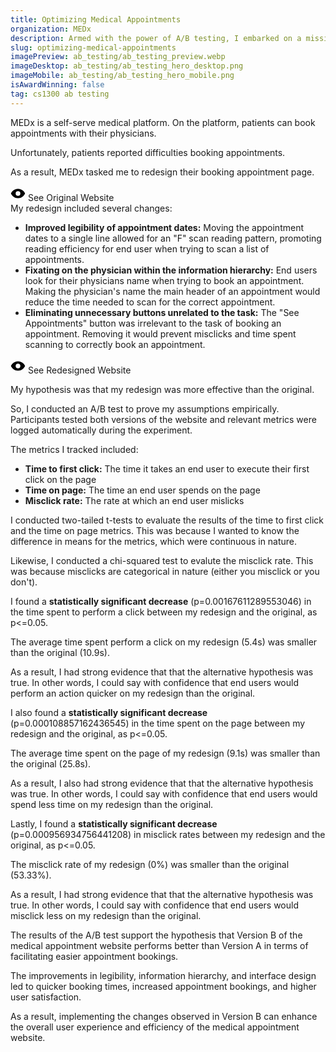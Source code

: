 ```yaml
---
title: Optimizing Medical Appointments
organization: MEDx
description: Armed with the power of A/B testing, I embarked on a mission to optimize a medical appointment website. By pitting design elements against each other in a ruthless battle for user engagement, I emerged victorious, leaving behind a website that not only looks great but also helps patients book appointments faster than they can say, "I think I'm coming down with something."
slug: optimizing-medical-appointments
imagePreview: ab_testing/ab_testing_preview.webp
imageDesktop: ab_testing/ab_testing_hero_desktop.png
imageMobile: ab_testing/ab_testing_hero_mobile.png
isAwardWinning: false
tag: cs1300 ab testing
---
```


<div class="px-5 md:px-24 2xl:p-32 h-full py-20">
<Section title="Background" image="ab_testing/ab_testing_version_a.png" alt="Original medical appointment website">
<p class="mb-4">MEDx is a self-serve medical platform. On the platform, patients can book appointments with their physicians.</p>
<p class="mb-4">Unfortunately, patients reported difficulties booking appointments.</p>
<p class="mb-4">As a result, MEDx tasked me to redesign their booking appointment page.</p>
<CustomLink
    to="#/"
    target="_blank"
    rel="noopener noreferrer"
    class="inline-flex bg-yellow-200 hover:bg-yellow-300 text-primary font-display px-8 py-4 rounded-full border-2 border-black hover:shadow-neo text-lg md:text-xl tracking-wide text-center"
>
    <svg class="mr-2" xmlns="http://www.w3.org/2000/svg" width="24" height="24" viewBox="0 0 256 256"><path d="M247.31,124.76c-.35-.79-8.82-19.58-27.65-38.41C194.57,61.26,162.88,48,128,48S61.43,61.26,36.34,86.35C17.51,105.18,9,124,8.69,124.76a8,8,0,0,0,0,6.5c.35.79,8.82,19.57,27.65,38.4C61.43,194.74,93.12,208,128,208s66.57-13.26,91.66-38.34c18.83-18.83,27.3-37.61,27.65-38.4A8,8,0,0,0,247.31,124.76ZM128,168a40,40,0,1,1,40-40A40,40,0,0,1,128,168Z"></path></svg>
    See Original Website
</CustomLink>
</Section>
</div>

<div class="px-5 md:px-24 2xl:p-32 h-full py-20">
<Section title="Design Changes" reverse="true" image="ab_testing/ab_testing_version_a.png" alt="Optimized medical appointment website">
My redesign included several changes:
<ul class="list-image-square pl-6 mb-8">
<li><b>Improved legibility of appointment dates:</b> Moving the appointment dates to a single line allowed for an <CustomLink to="https://uxplanet.org/f-shaped-pattern-for-reading-content-80af79cd3394" target="_blank" rel="noopener noreferrer">"F" scan reading pattern</CustomLink>, promoting reading efficiency for end user when trying to scan a list of appointments.</li>
<li><b>Fixating on the physician within the information hierarchy:</b> End users look for their physicians name when trying to book an appointment. Making the physician's name the main header of an appointment would reduce the time needed to scan for the correct appointment.</li>
<li><b>Eliminating unnecessary buttons unrelated to the task:</b> The "See Appointments" button was irrelevant to the task of booking an appointment. Removing it would prevent misclicks and time spent scanning to correctly book an appointment.</li>
</ul>

<CustomLink
to="#/"
target="_blank"
rel="noopener noreferrer"
class="inline-flex bg-yellow-200 hover:bg-yellow-300 text-primary font-display px-8 py-4 rounded-full border-2 border-black hover:shadow-neo text-lg md:text-xl tracking-wide text-center">
<svg class="mr-2" xmlns="http://www.w3.org/2000/svg" width="24" height="24" viewBox="0 0 256 256"><path d="M247.31,124.76c-.35-.79-8.82-19.58-27.65-38.41C194.57,61.26,162.88,48,128,48S61.43,61.26,36.34,86.35C17.51,105.18,9,124,8.69,124.76a8,8,0,0,0,0,6.5c.35.79,8.82,19.57,27.65,38.4C61.43,194.74,93.12,208,128,208s66.57-13.26,91.66-38.34c18.83-18.83,27.3-37.61,27.65-38.4A8,8,0,0,0,247.31,124.76ZM128,168a40,40,0,1,1,40-40A40,40,0,0,1,128,168Z"></path></svg>
    See Redesigned Website

</CustomLink>
</Section>
</div>

<div class="px-5 md:px-24 2xl:p-32 h-full py-20">
<Section title="Hypothesis Testing" image="ab_testing/ab_testing_methodology.png" alt="Visualization of how AB testing works">
<p class="mb-4">My hypothesis was that my redesign was more effective than the original.</p>
<p class="mb-4">So, I conducted an <CustomLink to="https://hbr.org/2017/06/a-refresher-on-ab-testing" target="_blank" rel="noopener noreferrer">A/B test</CustomLink> to prove my assumptions empirically. Participants tested both versions of the website and relevant metrics were logged automatically during the experiment.</p>

The metrics I tracked included:

<ul class="list-image-square pl-6 mb-4">
<li><b>Time to first click:</b> The time it takes an end user to execute their first click on the page</li>
<li><b>Time on page:</b> The time an end user spends on the page</li>
<li><b>Misclick rate:</b> The rate at which an end user mislicks</li>
</ul>
<p class="mb-4">I conducted <CustomLink to="https://www.investopedia.com/terms/t/two-tailed-test.asp#:~:text=A%20two%2Dtailed%20test%2C%20in,and%20testing%20for%20statistical%20significance." target="_blank" rel="noopener noreferrer">two-tailed t-tests</CustomLink> to evaluate the results of the time to first click and the time on page metrics. This was because I wanted to know the difference in means for the metrics, which were continuous in nature.</p>
<p>Likewise, I conducted a <CustomLink to="https://www.investopedia.com/terms/c/chi-square-statistic.asp" target="_blank" rel="noopener noreferrer">chi-squared test</CustomLink> to evalute the misclick rate. This was because misclicks are categorical in nature (either you misclick or you don't).</p>
</Section>
</div>

<div class="px-5 md:px-24 2xl:p-32 h-full py-20">
<Section title="Time to First Click Results" reverse="true" image="ab_testing/ab_testing_time_first_click.png" alt="Visualization of time to click results">
<p class="mb-4">I found a <b>statistically significant decrease</b> (p=0.00167611289553046) in the time spent to perform a click between my redesign and the original, as p<=0.05.</p>

<p class="mb-4">The average time spent perform a click on my redesign (5.4s) was smaller than the original (10.9s).</p>

As a result, I had strong evidence that that the <CustomLink to="https://en.wikipedia.org/wiki/Alternative_hypothesis" target="_blank" rel="noopener noreferrer">alternative hypothesis</CustomLink> was true. In other words, I could say with confidence that end users would perform an action quicker on my redesign than the original.

</Section>
</div>

<div class="px-5 md:px-24 2xl:p-32 h-full py-20">
<Section title="Time on Page Results" image="ab_testing/ab_testing_time_page.png" alt="Visualization of time to click results">
<p class="mb-4">I also found a <b>statistically significant decrease</b> (p=0.000108857162436545) in the time spent on the page between my redesign and the original, as p<=0.05.</p>

<p class="mb-4">The average time spent on the page of my redesign (9.1s) was smaller than the original (25.8s).</p>

As a result, I also had strong evidence that that the <CustomLink to="https://en.wikipedia.org/wiki/Alternative_hypothesis" target="_blank" rel="noopener noreferrer">alternative hypothesis</CustomLink> was true. In other words, I could say with confidence that end users would spend less time on my redesign than the original.

</Section>
</div>

<div class="px-5 md:px-24 2xl:p-32 h-full py-20">
<Section title="Misclick Rate Results" image="ab_testing/ab_testing_misclick_rate.png" alt="Visualization of misclick rate results">
<p class="mb-4">Lastly, I found a <b>statistically significant decrease</b> (p=0.000956934756441208) in misclick rates between my redesign and the original, as p<=0.05.</p>

<p class="mb-4">The misclick rate of my redesign (0%) was smaller than the original (53.33%).</p>

As a result, I had strong evidence that that the <CustomLink to="https://en.wikipedia.org/wiki/Alternative_hypothesis" target="_blank" rel="noopener noreferrer">alternative hypothesis</CustomLink> was true. In other words, I could say with confidence that end users would misclick less on my redesign than the original.

</Section>
</div>

<div class="px-5 md:px-24 2xl:p-32 h-full py-20">
<Section title="Conclusion" reverse="true" image="ab_testing/ab_testing_conclusion.png" alt="Visualization of experiment results">
<p class="mb-4">The results of the A/B test support the hypothesis that Version B of the medical appointment website performs better than Version A in terms of facilitating easier appointment bookings.</p>

<p class="mb-4">The improvements in legibility, information hierarchy, and interface design led to quicker booking times, increased appointment bookings, and higher user satisfaction.</p>

<p class="mb-4">As a result, implementing the changes observed in Version B can enhance the overall user experience and efficiency of the medical appointment website.</p>
</Section>
</div>

